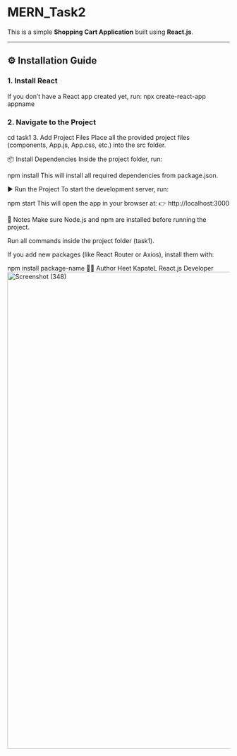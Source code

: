 # MERN_Task2

This is a simple **Shopping Cart Application** built using **React.js**.

---

## ⚙️ Installation Guide

### 1. Install React
If you don’t have a React app created yet, run:
npx create-react-app appname
### 2. Navigate to the Project
cd task1
3. Add Project Files
Place all the provided project files (components, App.js, App.css, etc.) into the src folder.

📦 Install Dependencies
Inside the project folder, run:

npm install
This will install all required dependencies from package.json.

▶️ Run the Project
To start the development server, run:

npm start
This will open the app in your browser at:
👉 http://localhost:3000

📝 Notes
Make sure Node.js and npm are installed before running the project.

Run all commands inside the project folder (task1).

If you add new packages (like React Router or Axios), install them with:

npm install package-name
👨‍💻 Author
Heet KapateL
React.js Developer
<img width="1920" height="1080" alt="Screenshot (348)" src="https://github.com/user-attachments/assets/a9ce763a-f1f0-453b-8e49-806f18d70db3" />




